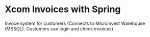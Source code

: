 # Xcom Invoices with Spring
Invoce system for customers (Connects to Microinvest Warehouse (MSSQL). Customers can login and check invoices)
